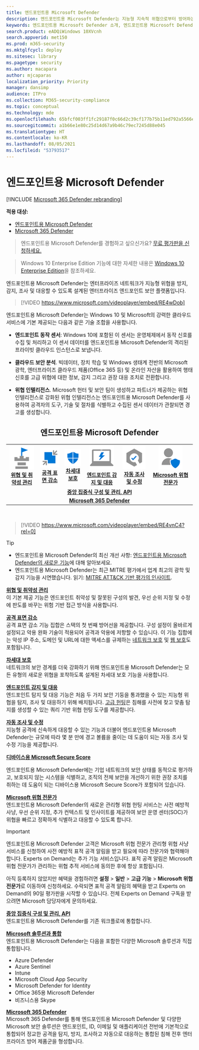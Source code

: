 ```yaml
---
title: 엔드포인트용 Microsoft Defender
description: 엔드포인트용 Microsoft Defender는 지능형 지속적 위협으로부터 방어하는 데 도움이 되는 엔터프라이즈 끝점 보안 플랫폼입니다.
keywords: 엔드포인트용 Microsoft Defender 소개, 엔드포인트용 Microsoft Defender 소개, 사이버 보안, 지능형 지속적 위협, 엔터프라이즈 보안, 컴퓨터 동작 센서, 클라우드 보안, 분석, 위협 인텔리전스, 공격 표면 감소, 차세대 보호, 자동화된 조사 및 수정, Microsoft 위협 전문가, 보안 점수, 고급 헌팅, Microsoft 365 Defender, 사이버 위협 헌팅
search.product: eADQiWindows 10XVcnh
search.appverid: met150
ms.prod: m365-security
ms.mktglfcycl: deploy
ms.sitesec: library
ms.pagetype: security
ms.author: macapara
author: mjcaparas
localization_priority: Priority
manager: dansimp
audience: ITPro
ms.collection: M365-security-compliance
ms.topic: conceptual
ms.technology: mde
ms.openlocfilehash: 65bfcf003ff1fc29187f0c66d2c39cf177b75b11ed792a5566ec0ef81b71d705
ms.sourcegitcommit: a1b66e1e80c25d14d67a9b46c79ec7245d88e045
ms.translationtype: HT
ms.contentlocale: ko-KR
ms.lasthandoff: 08/05/2021
ms.locfileid: "53793517"
---
```

# <a name="microsoft-defender-for-endpoint"></a>엔드포인트용 Microsoft Defender

[!INCLUDE [Microsoft 365 Defender rebranding](../../includes/microsoft-defender.md)]

**적용 대상:**
- [엔드포인트용 Microsoft Defender](https://go.microsoft.com/fwlink/p/?linkid=2154037)
- [Microsoft 365 Defender](https://go.microsoft.com/fwlink/?linkid=2118804)

> 엔드포인트용 Microsoft Defender를 경험하고 싶으신가요? [무료 평가판을 신청하세요.](https://signup.microsoft.com/create-account/signup?products=7f379fee-c4f9-4278-b0a1-e4c8c2fcdf7e&ru=https://aka.ms/MDEp2OpenTrial?ocid=docs-wdatp-exposedapis-abovefoldlink)

> Windows 10 Enterprise Edition 기능에 대한 자세한 내용은 [Windows 10 Enterprise Edition](https://www.microsoft.com/WindowsForBusiness/buy)을 참조하세요.

엔드포인트용 Microsoft Defender는 엔터프라이즈 네트워크가 지능형 위협을 방지, 감지, 조사 및 대응할 수 있도록 설계된 엔터프라이즈 엔드포인트 보안 플랫폼입니다.
<p></p>

>[!VIDEO https://www.microsoft.com/videoplayer/embed/RE4wDob]

엔드포인트용 Microsoft Defender는 Windows 10 및 Microsoft의 강력한 클라우드 서비스에 기본 제공되는 다음과 같은 기술 조합을 사용합니다.

-   **엔드포인트 동작 센서**: Windows 10에 포함된 이 센서는 운영체제에서 동작 신호를 수집 및 처리하고 이 센서 데이터를 엔드포인트용 Microsoft Defender의 격리된 프라이빗 클라우드 인스턴스로 보냅니다.


-   **클라우드 보안 분석**. 빅데이터, 장치 학습 및 Windows 생태계 전반의 Microsoft 광학, 엔터프라이즈 클라우드 제품(Office 365 등) 및 온라인 자산을 활용하여 행태 신호를 고급 위협에 대한 정보, 감지 그리고 권장 대응 조치로 전환합니다.

-   **위협 인텔리전스**. Microsoft 헌터 및 보안 팀이 생성하고 파트너가 제공하는 위협 인텔리전스로 강화된 위협 인텔리전스는 엔드포인트용 Microsoft Defender를 사용하여 공격자의 도구, 기술 및 절차를 식별하고 수집된 센서 데이터가 관찰되면 경고를 생성합니다.

<center><h2>엔드포인트용 Microsoft Defender</center></h2>
<table>
<tr>
<td><a href="#tvm"><center><img src="images/TVM_icon.png" alt="Threat & Vulnerability Management"> <br><b>위협 및 취약성 관리</b></center></a></td>
<td><a href="#asr"><center><img src="images/asr-icon.png" alt="Attack surface reduction"><br><b>공격 표면 감소</b></center></a></td>
<td><center><a href="#ngp"><img src="images/ngp-icon.png" alt="Next-generation protection"><br> <b>차세대 보호</b></a></center></td>
<td><center><a href="#edr"><img src="images/edr-icon.png" alt="Endpoint detection and response"><br> <b>엔드포인트 감지 및 대응</b></a></center></td>
<td><center><a href="#ai"><img src="images/air-icon.png" alt="Automated investigation and remediation"><br> <b>자동 조사 및 수정</b></a></center></td>
<td><center><a href="#mte"><img src="images/mte-icon.png" alt="Microsoft Threat Experts"><br> <b>Microsoft 위협 전문가</b></a></center></td>
</tr>
<tr>
<td colspan="7">
<a href="#apis"><center><b>중앙 집중식 구성 및 관리, API</a></b></center></td>
</tr>
<tr>
<td colspan="7"><a href="#mtp"><center><b>Microsoft 365 Defender</a></center></b></td>
</tr>
</table>
<br>

<p></p>

>[!VIDEO https://www.microsoft.com/videoplayer/embed/RE4vnC4?rel=0] 

> [!TIP]
> - 엔드포인트용 Microsoft Defender의 최신 개선 사항: [엔드포인트용 Microsoft Defender의 새로운 기능](whats-new-in-microsoft-defender-atp.md)에 대해 알아보세요.
> - 엔드포인트용 Microsoft Defender는 최근 MITRE 평가에서 업계 최고의 광학 및 감지 기능을 시연했습니다. 읽기: [MITRE ATT&CK 기반 평가의 인사이트](https://cloudblogs.microsoft.com/microsoftsecure/2018/12/03/insights-from-the-mitre-attack-based-evaluation-of-windows-defender-atp/).

<a name="tvm"></a>

**[위협 및 취약성 관리](next-gen-threat-and-vuln-mgt.md)**<br>
이 기본 제공 기능은 엔드포인트 취약성 및 잘못된 구성의 발견, 우선 순위 지정 및 수정에 판도를 바꾸는 위험 기반 접근 방식을 사용합니다. 

<a name="asr"></a>

**[공격 표면 감소](overview-attack-surface-reduction.md)**<br>
공격 표면 감소 기능 집합은 스택의 첫 번째 방어선을 제공합니다. 구성 설정이 올바르게 설정되고 악용 완화 기술이 적용되어 공격과 악용에 저항할 수 있습니다. 이 기능 집합에는 악성 IP 주소, 도메인 및 URL에 대한 액세스를 규제하는 [네트워크 보호](network-protection.md) 및 [웹 보호](web-protection-overview.md)도 포함됩니다. 

<a name="ngp"></a>

**[차세대 보호](next-generation-protection.md)**<br>
네트워크의 보안 경계를 더욱 강화하기 위해 엔드포인트용 Microsoft Defender는 모든 유형의 새로운 위협을 포착하도록 설계된 차세대 보호 기능을 사용합니다.

<a name="edr"></a>

**[엔드포인트 감지 및 대응](overview-endpoint-detection-response.md)**<br>
엔드포인트 탐지 및 대응 기능은 처음 두 가지 보안 기둥을 통과했을 수 있는 지능형 위협을 탐지, 조사 및 대응하기 위해 배치됩니다. [고급 헌팅](advanced-hunting-overview.md)은 침해를 사전에 찾고 맞춤 탐지를 생성할 수 있는 쿼리 기반 위협 헌팅 도구를 제공합니다.

<a name="ai"></a>

**[자동 조사 및 수정](automated-investigations.md)**<br>
지능형 공격에 신속하게 대응할 수 있는 기능과 더불어 엔드포인트용 Microsoft Defender는 규모에 따라 몇 분 만에 경고 볼륨을 줄이는 데 도움이 되는 자동 조사 및 수정 기능을 제공합니다. 

<a name="ss"></a>

**[디바이스용 Microsoft Secure Score](tvm-microsoft-secure-score-devices.md)**<br>

엔드포인트용 Microsoft Defender에는 기업 네트워크의 보안 상태를 동적으로 평가하고, 보호되지 않는 시스템을 식별하고, 조직의 전체 보안을 개선하기 위한 권장 조치를 취하는 데 도움이 되는 디바이스용 Microsoft Secure Score가 포함되어 있습니다.

<a name="mte"></a>

**[Microsoft 위협 전문가](microsoft-threat-experts.md)**<br>
엔드포인트용 Microsoft Defender의 새로운 관리형 위협 헌팅 서비스는 사전 예방적 사냥, 우선 순위 지정, 추가 컨텍스트 및 인사이트를 제공하여 보안 운영 센터(SOC)가 위협을 빠르고 정확하게 식별하고 대응할 수 있도록 합니다.

>[!IMPORTANT]
>엔드포인트용 Microsoft Defender 고객은 Microsoft 위협 전문가 관리형 위협 사냥 서비스를 신청하여 사전 예방적 표적 공격 알림을 받고 필요에 따라 전문가와 협력해야 합니다. Experts on Demand는 추가 기능 서비스입니다. 표적 공격 알림은 Microsoft 위협 전문가가 관리하는 위협 추적 서비스에 동의한 후에 항상 포함됩니다.<p>
><p>아직 등록하지 않았지만 혜택을 경험하려면 <b>설정</b> > <b>일반</b> > <b>고급 기능</b> > <b>Microsoft 위협 전문가</b>로 이동하여 신청하세요. 수락되면 표적 공격 알림의 혜택을 받고 Experts on Demand의 90일 평가판을 시작할 수 있습니다. 전체 Experts on Demand 구독을 받으려면 Microsoft 담당자에게 문의하세요.

<a name="apis"></a>

**[중앙 집중식 구성 및 관리, API](management-apis.md)**<br>
엔드포인트용 Microsoft Defender를 기존 워크플로에 통합합니다.

<a name="mtp"></a>

**[Microsoft 솔루션과 통합](threat-protection-integration.md)** <br>
엔드포인트용 Microsoft Defender는 다음을 포함한 다양한 Microsoft 솔루션과 직접 통합됩니다.
- Azure Defender
- Azure Sentinel
- Intune
- Microsoft Cloud App Security
- Microsoft Defender for Identity
- Office 365용 Microsoft Defender
- 비즈니스용 Skype

**[Microsoft 365 Defender](/microsoft-365/security/defender/microsoft-threat-protection)**<br>
Microsoft 365 Defender를 통해 엔드포인트용 Microsoft Defender 및 다양한 Microsoft 보안 솔루션은 엔드포인트, ID, 이메일 및 애플리케이션 전반에 기본적으로 통합되어 정교한 공격을 탐지, 방지, 조사하고 자동으로 대응하는 통합된 침해 전후 엔터프라이즈 방어 제품군을 형성합니다.


